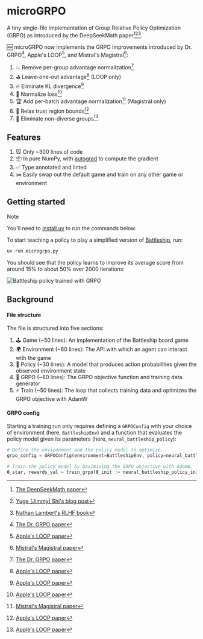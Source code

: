 # microGRPO

A tiny single-file implementation of Group Relative Policy Optimization (GRPO) as introduced by the DeepSeekMath paper[^1][^2][^3].

🆕 microGRPO now implements the GRPO improvements introduced by Dr. GRPO[^4], Apple's LOOP[^5], and Mistral's Magistral[^6]:
1. 💥 Remove per-group advantage normalization[^4]
2. ⛳️ Leave-one-out advantage[^5] (LOOP only)
3. 🔥 Eliminate KL divergence[^5]
4. 🎢 Normalize loss[^5]
5. 🏆 Add per-batch advantage normalization[^6] (Magistral only)
6. 🚦 Relax trust region bounds[^5]
7. 🌈 Eliminate non-diverse groups[^5]

[^1]: [The DeepSeekMath paper](https://arxiv.org/abs/2402.03300)
[^2]: [Yuge (Jimmy) Shi's blog post](https://yugeten.github.io/posts/2025/01/ppogrpo/)
[^3]: [Nathan Lambert's RLHF book](https://rlhfbook.com/c/11-policy-gradients.html)
[^4]: [The Dr. GRPO paper](https://arxiv.org/pdf/2503.20783)
[^5]: [Apple's LOOP paper](https://arxiv.org/pdf/2502.01600)
[^6]: [Mistral's Magistral paper](https://arxiv.org/pdf/2506.10910)

## Features

1. 🐭 Only ~300 lines of code
2. 📦 In pure NumPy, with [autograd](https://github.com/HIPS/autograd) to compute the gradient
3. ✅ Type annotated and linted
4. ✂️ Easily swap out the default game and train on any other game or environment

## Getting started

> [!NOTE]
> You'll need to [install uv](https://docs.astral.sh/uv/getting-started/installation/) to run the commands below.

To start teaching a policy to play a simplified version of [Battleship](https://en.wikipedia.org/wiki/Battleship_(game)), run:
```sh
uv run microgrpo.py
```

You should see that the policy learns to improve its average score from around 15% to about 50% over 2000 iterations:

![Battleship policy trained with GRPO](https://github.com/user-attachments/assets/de464264-2d1c-43f2-9bc3-dcd9eea48c45)

## Background

#### File structure

The file is structured into five sections:

1. 🕹️ Game (~50 lines): An implementation of the Battleship board game
2. 🌍 Environment (~60 lines): The API with which an agent can interact with the game
3. 🧠 Policy (~30 lines): A model that produces action probabilities given the observed environment state
4. 🎯 GRPO (~80 lines): The GRPO objective function and training data generator
5. ⚡ Train (~50 lines): The loop that collects training data and optimizes the GRPO objective with AdamW

#### GRPO config

Starting a training run only requires defining a `GRPOConfig` with your choice of environment (here, `BattleshipEnv`) and a function that evaluates the policy model given its parameters (here, `neural_battleship_policy`):

```python
# Define the environment and the policy model to optimize.
grpo_config = GRPOConfig(environment=BattleshipEnv, policy=neural_battleship_policy)

# Train the policy model by maximizing the GRPO objective with AdamW.
θ_star, rewards_val = train_grpo(θ_init := neural_battleship_policy_init(), grpo_config)
```
